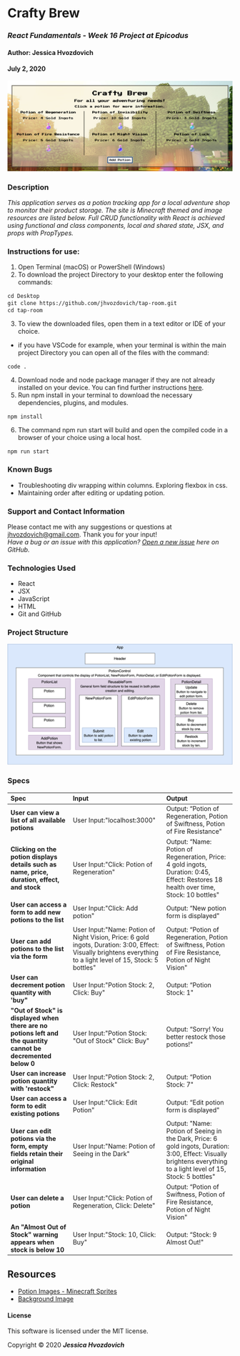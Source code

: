# **Crafty Brew**

### _React Fundamentals - Week 16 Project at Epicodus_

#### Author: **Jessica Hvozdovich**
#### July 2, 2020

![Screenshot of Webpage](./public/CraftyBrewScreenshot.png)

### Description

_This application serves as a potion tracking app for a local adventure shop to monitor their product storage. The site is Minecraft themed and image resources are listed below. Full CRUD functionality with React is achieved using functional and class components, local and shared state, JSX, and props with PropTypes._

### Instructions for use:

1. Open Terminal (macOS) or PowerShell (Windows)
2. To download the project Directory to your desktop enter the following commands:
```
cd Desktop
git clone https://github.com/jhvozdovich/tap-room.git
cd tap-room
```
3. To view the downloaded files, open them in a text editor or IDE of your choice.
* if you have VSCode for example, when your terminal is within the main project Directory you can open all of the files with the command:
```
code .
```
4. Download node and node package manager if they are not already installed on your device. You can find further instructions [here](https://www.learnhowtoprogram.com/intermediate-javascript/getting-started-with-javascript-8d3b52cf-3755-481d-80c5-46f1d3a8ffeb/installing-node-js-14f2721a-61e0-44b3-af1f-73f17348c8f4).
5. Run npm install in your terminal to download the necessary dependencies, plugins, and modules.
```
npm install
```
6. The command npm run start will build and open the compiled code in a browser of your choice using a local host.
```
npm run start
```

### Known Bugs

* Troubleshooting div wrapping within columns. Exploring flexbox in css.
* Maintaining order after editing or updating potion.

### Support and Contact Information

Please contact me with any suggestions or questions at jhvozdovich@gmail.com. Thank you for your input!  
_Have a bug or an issue with this application? [Open a new issue](https://github.com/jhvozdovich/tap-room/issues) here on GitHub._

### Technologies Used

* React
* JSX
* JavaScript
* HTML
* Git and GitHub

### Project Structure

![Component diagram](./public/TapRoomComponentDiagram.png)

### Specs
| Spec | Input | Output |
| :------------- | :------------- | :------------- |
| **User can view a list of all available potions** | User Input:"localhost:3000" | Output: “Potion of Regeneration, Potion of Swiftness, Potion of Fire Resistance" |
| **Clicking on the potion displays details such as name, price, duration, effect, and stock** | User Input:"Click: Potion of Regeneration" | Output: “Name: Potion of Regeneration, Price: 4 gold ingots, Duration: 0:45, Effect: Restores 18 health over time, Stock: 10 bottles" |
| **User can access a form to add new potions to the list** | User Input:"Click: Add potion" | Output: “New potion form is displayed" |
| **User can add potions to the list via the form** | User Input:"Name: Potion of Night Vision, Price: 6 gold ingots, Duration: 3:00, Effect: Visually brightens everything to a light level of 15, Stock: 5 bottles" | Output: “Potion of Regeneration, Potion of Swiftness, Potion of Fire Resistance, Potion of Night Vision" |
| **User can decrement potion quantity with 'buy"** | User Input:"Potion Stock: 2, Click: Buy" | Output: “Potion Stock: 1" |
| **"Out of Stock" is displayed when there are no potions left and the quantity cannot be decremented below 0** | User Input:"Potion Stock: "Out of Stock" Click: Buy" | Output: “Sorry! You better restock those potions!" |
| **User can increase potion quantity with 'restock"** | User Input:"Potion Stock: 2, Click: Restock" | Output: “Potion Stock: 7" |
| **User can access a form to edit existing potions** | User Input:"Click: Edit Potion" | Output: “Edit potion form is displayed" |
| **User can edit potions via the form, empty fields retain their original information** | User Input:"Name: Potion of Seeing in the Dark"| Output: "Name: Potion of Seeing in the Dark, Price: 6 gold ingots, Duration: 3:00, Effect: Visually brightens everything to a light level of 15, Stock: 5 bottles" |
| **User can delete a potion** | User Input:"Click: Potion of Regeneration, Click: Delete" | Output: “Potion of Swiftness, Potion of Fire Resistance, Potion of Night Vision" |
| **An "Almost Out of Stock" warning appears when stock is below 10** | User Input:"Stock: 10, Click: Buy" | Output: “Stock: 9 Almost Out!" |

## Resources
* [Potion Images - Minecraft Sprites](https://minecraft.gamepedia.com/Potion#Potions_with_positive_effects)
* [Background Image](https://wallpapercave.com/minecraft-background-free)


#### License

This software is licensed under the MIT license.

Copyright © 2020 **_Jessica Hvozdovich_**
